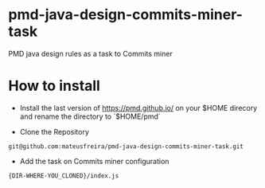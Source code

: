 # pmd-java-design-commits-miner-task
PMD java design rules as a task to Commits miner

# How to install 
* Install the last version of https://pmd.github.io/ on your $HOME direcory and rename the directory to `$HOME/pmd`

* Clone the Repository
```bath
git@github.com:mateusfreira/pmd-java-design-commits-miner-task.git
```
* Add the task on Commits miner configuration
```bash
{DIR-WHERE-YOU_CLONED}/index.js
```

